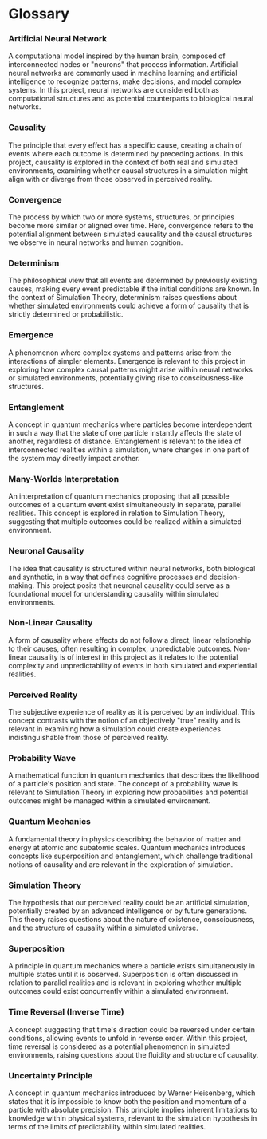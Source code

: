 # Glossary

### Artificial Neural Network
A computational model inspired by the human brain, composed of interconnected nodes or "neurons" that process information. Artificial neural networks are commonly used in machine learning and artificial intelligence to recognize patterns, make decisions, and model complex systems. In this project, neural networks are considered both as computational structures and as potential counterparts to biological neural networks.

### Causality
The principle that every effect has a specific cause, creating a chain of events where each outcome is determined by preceding actions. In this project, causality is explored in the context of both real and simulated environments, examining whether causal structures in a simulation might align with or diverge from those observed in perceived reality.

### Convergence
The process by which two or more systems, structures, or principles become more similar or aligned over time. Here, convergence refers to the potential alignment between simulated causality and the causal structures we observe in neural networks and human cognition.

### Determinism
The philosophical view that all events are determined by previously existing causes, making every event predictable if the initial conditions are known. In the context of Simulation Theory, determinism raises questions about whether simulated environments could achieve a form of causality that is strictly determined or probabilistic.

### Emergence
A phenomenon where complex systems and patterns arise from the interactions of simpler elements. Emergence is relevant to this project in exploring how complex causal patterns might arise within neural networks or simulated environments, potentially giving rise to consciousness-like structures.

### Entanglement
A concept in quantum mechanics where particles become interdependent in such a way that the state of one particle instantly affects the state of another, regardless of distance. Entanglement is relevant to the idea of interconnected realities within a simulation, where changes in one part of the system may directly impact another.

### Many-Worlds Interpretation
An interpretation of quantum mechanics proposing that all possible outcomes of a quantum event exist simultaneously in separate, parallel realities. This concept is explored in relation to Simulation Theory, suggesting that multiple outcomes could be realized within a simulated environment.

### Neuronal Causality
The idea that causality is structured within neural networks, both biological and synthetic, in a way that defines cognitive processes and decision-making. This project posits that neuronal causality could serve as a foundational model for understanding causality within simulated environments.

### Non-Linear Causality
A form of causality where effects do not follow a direct, linear relationship to their causes, often resulting in complex, unpredictable outcomes. Non-linear causality is of interest in this project as it relates to the potential complexity and unpredictability of events in both simulated and experiential realities.

### Perceived Reality
The subjective experience of reality as it is perceived by an individual. This concept contrasts with the notion of an objectively "true" reality and is relevant in examining how a simulation could create experiences indistinguishable from those of perceived reality.

### Probability Wave
A mathematical function in quantum mechanics that describes the likelihood of a particle's position and state. The concept of a probability wave is relevant to Simulation Theory in exploring how probabilities and potential outcomes might be managed within a simulated environment.

### Quantum Mechanics
A fundamental theory in physics describing the behavior of matter and energy at atomic and subatomic scales. Quantum mechanics introduces concepts like superposition and entanglement, which challenge traditional notions of causality and are relevant in the exploration of simulation.

### Simulation Theory
The hypothesis that our perceived reality could be an artificial simulation, potentially created by an advanced intelligence or by future generations. This theory raises questions about the nature of existence, consciousness, and the structure of causality within a simulated universe.

### Superposition
A principle in quantum mechanics where a particle exists simultaneously in multiple states until it is observed. Superposition is often discussed in relation to parallel realities and is relevant in exploring whether multiple outcomes could exist concurrently within a simulated environment.

### Time Reversal (Inverse Time)
A concept suggesting that time's direction could be reversed under certain conditions, allowing events to unfold in reverse order. Within this project, time reversal is considered as a potential phenomenon in simulated environments, raising questions about the fluidity and structure of causality.

### Uncertainty Principle
A concept in quantum mechanics introduced by Werner Heisenberg, which states that it is impossible to know both the position and momentum of a particle with absolute precision. This principle implies inherent limitations to knowledge within physical systems, relevant to the simulation hypothesis in terms of the limits of predictability within simulated realities.


